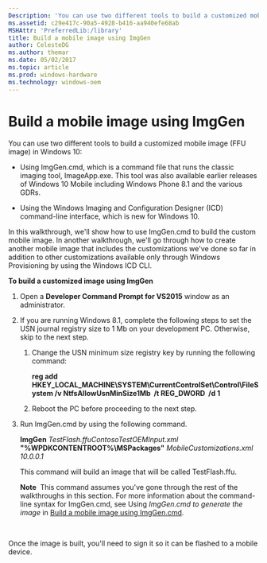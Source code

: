 ```yaml
---
Description: 'You can use two different tools to build a customized mobile image (FFU image) in Windows 10:'
ms.assetid: c29e417c-90a5-4928-b416-aa940efe68ab
MSHAttr: 'PreferredLib:/library'
title: Build a mobile image using ImgGen
author: CelesteDG
ms.author: themar
ms.date: 05/02/2017
ms.topic: article
ms.prod: windows-hardware
ms.technology: windows-oem
---
```


# Build a mobile image using ImgGen


You can use two different tools to build a customized mobile image (FFU image) in Windows 10:

-   Using ImgGen.cmd, which is a command file that runs the classic imaging tool, ImageApp.exe. This tool was also available earlier releases of Windows 10 Mobile including Windows Phone 8.1 and the various GDRs.

-   Using the Windows Imaging and Configuration Designer (ICD) command-line interface, which is new for Windows 10.

In this walkthrough, we'll show how to use ImgGen.cmd to build the custom mobile image. In another walkthrough, we'll go through how to create another mobile image that includes the customizations we've done so far in addition to other customizations available only through Windows Provisioning by using the Windows ICD CLI.

**To build a customized image using ImgGen**

1.  Open a **Developer Command Prompt for VS2015** window as an administrator.

2.  If you are running Windows 8.1, complete the following steps to set the USN journal registry size to 1 Mb on your development PC. Otherwise, skip to the next step.

    1.  Change the USN minimum size registry key by running the following command:

        **reg add HKEY\_LOCAL\_MACHINE\\SYSTEM\\CurrentControlSet\\Control\\FileSystem /v NtfsAllowUsnMinSize1Mb  /t REG\_DWORD  /d 1**

    2.  Reboot the PC before proceeding to the next step.

3.  Run ImgGen.cmd by using the following command.

    **ImgGen** *TestFlash.ffuContosoTestOEMInput.xml* **"%WPDKCONTENTROOT%\\MSPackages"** *MobileCustomizations.xml 10.0.0.1*

    This command will build an image that will be called TestFlash.ffu.

    **Note**  This command assumes you've gone through the rest of the walkthroughs in this section. For more information about the command-line syntax for ImgGen.cmd, see Using *ImgGen.cmd to generate the image* in [Build a mobile image using ImgGen.cmd](https://msdn.microsoft.com/library/windows/hardware/dn756630).

     

Once the image is built, you'll need to sign it so it can be flashed to a mobile device.

 

 




